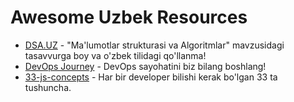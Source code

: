 # Awesome Uzbek Resources

- [DSA.UZ](https://dsa-uz.vercel.app/) - "Ma'lumotlar strukturasi va Algoritmlar" mavzusidagi tasavvurga boy va o'zbek tilidagi qo'llanma!
- [DevOps Journey](https://devops-journey.uz/) - DevOps sayohatini biz bilang boshlang!
- [33-js-concepts](https://github.com/smnv-shokh/33-js-concepts) - Har bir developer bilishi kerak bo'lgan 33 ta tushuncha.
